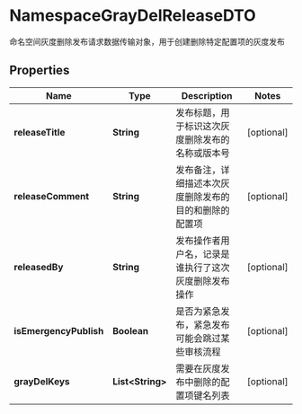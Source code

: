 

# NamespaceGrayDelReleaseDTO

命名空间灰度删除发布请求数据传输对象，用于创建删除特定配置项的灰度发布

## Properties

| Name | Type | Description | Notes |
|------------ | ------------- | ------------- | -------------|
|**releaseTitle** | **String** | 发布标题，用于标识这次灰度删除发布的名称或版本号 |  [optional] |
|**releaseComment** | **String** | 发布备注，详细描述本次灰度删除发布的目的和删除的配置项 |  [optional] |
|**releasedBy** | **String** | 发布操作者用户名，记录是谁执行了这次灰度删除发布操作 |  [optional] |
|**isEmergencyPublish** | **Boolean** | 是否为紧急发布，紧急发布可能会跳过某些审核流程 |  [optional] |
|**grayDelKeys** | **List&lt;String&gt;** | 需要在灰度发布中删除的配置项键名列表 |  [optional] |



